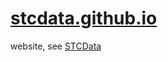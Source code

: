 # [stcdata.github.io](https://stcdata.github.io)
website, see [STCData](https://github.com/STCData/STCData)
